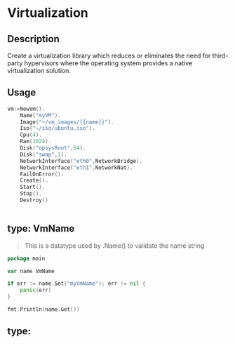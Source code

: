 Virtualization
==============

## Description
Create a virtualization library which reduces or eliminates the need for third-party hypervisors where the operating
system provides a native virtualization solution.

## Usage
```go 
vm:=NewVm().
	Name("myVM").
    Image("~/vm_images/{{name}}").
	Iso("~/iso/ubuntu.iso").
	Cpu(4).
	Ram(1024).
	Disk("opsysRoot",64).
	Disk("swap",1).
    NetworkInterface("eth0",NetworkBridge).
    NetworkInterface("eth1",NetworkNat).
	FailOnError().
	Create().
	Start().
	Stop().
	Destroy()
	
```

## type: VmName
> This is a datatype used by .Name() to validate the name string

```go
package main

var name VmName

if err := name.Set("myVmName"); err != nil {
    panic(err)
}

fmt.Println(name.Get())

```

## type: 
